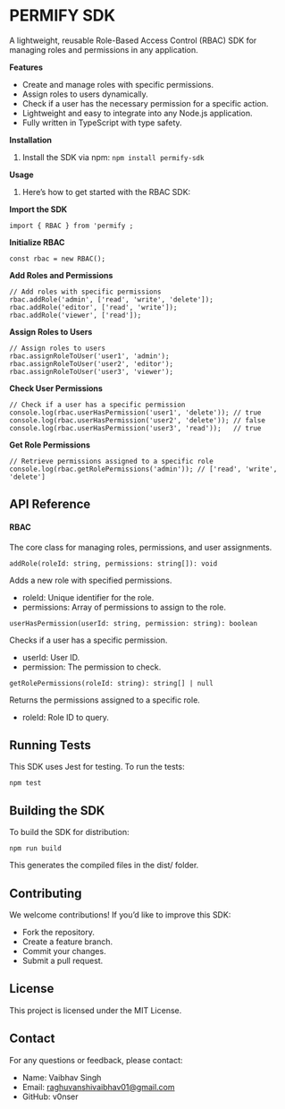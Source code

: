 
# PERMIFY SDK

A lightweight, reusable Role-Based Access Control (RBAC) SDK for managing roles and permissions in any application.

**Features**
- Create and manage roles with specific permissions.
- Assign roles to users dynamically.
- Check if a user has the necessary permission for a specific action.
- Lightweight and easy to integrate into any Node.js application.
- Fully written in TypeScript with type safety.


**Installation**
1. Install the SDK via npm:
 ```npm install permify-sdk```

**Usage**
1. Here’s how to get started with the RBAC SDK:

**Import the SDK**

```import { RBAC } from 'permify ;```

**Initialize RBAC**

```const rbac = new RBAC();```

**Add Roles and Permissions**
```
// Add roles with specific permissions
rbac.addRole('admin', ['read', 'write', 'delete']);
rbac.addRole('editor', ['read', 'write']);
rbac.addRole('viewer', ['read']);
```

**Assign Roles to Users**
```
// Assign roles to users
rbac.assignRoleToUser('user1', 'admin');
rbac.assignRoleToUser('user2', 'editor');
rbac.assignRoleToUser('user3', 'viewer');
```

**Check User Permissions**
```
// Check if a user has a specific permission
console.log(rbac.userHasPermission('user1', 'delete')); // true
console.log(rbac.userHasPermission('user2', 'delete')); // false
console.log(rbac.userHasPermission('user3', 'read'));   // true
```

**Get Role Permissions**
```
// Retrieve permissions assigned to a specific role
console.log(rbac.getRolePermissions('admin')); // ['read', 'write', 'delete']
```

## API Reference

#### RBAC
The core class for managing roles, permissions, and user assignments.

```addRole(roleId: string, permissions: string[]): void```

Adds a new role with specified permissions.

- roleId: Unique identifier for the role.
- permissions: Array of permissions to assign to the role.

```userHasPermission(userId: string, permission: string): boolean```

Checks if a user has a specific permission.

- userId: User ID.
- permission: The permission to check.
```
getRolePermissions(roleId: string): string[] | null
```
Returns the permissions assigned to a specific role.

- roleId: Role ID to query.


## Running Tests
This SDK uses Jest for testing. To run the tests:
```
npm test
```
## Building the SDK
To build the SDK for distribution:
```
npm run build
```
This generates the compiled files in the dist/ folder.

## Contributing
We welcome contributions! If you’d like to improve this SDK:

- Fork the repository.
- Create a feature branch.
- Commit your changes.
- Submit a pull request.

## License
This project is licensed under the MIT License.



## Contact
For any questions or feedback, please contact:

- Name: Vaibhav Singh
- Email: raghuvanshivaibhav01@gmail.com
- GitHub: v0nser
